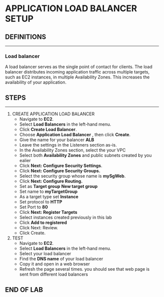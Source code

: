 # APPLICATION LOAD BALANCER SETUP
## DEFINITIONS
----
### Load balancer
A load balancer serves as the single point of contact for clients. The load balancer distributes incoming application traffic across multiple targets, such as EC2 instances, in multiple Availability Zones. This increases the availability of your application.
## STEPS
---
1. CREATE APPLICATION LOAD BALANCER
    * Navigate to **EC2**.
    * Select **Load Balancers** in the left-hand menu.
    * Click **Create Load Balancer**.
    * Choose **Application Load Balancer** , then click **Create**.
    * Give the name for your balancer **ALB**
    * Leave the settings in the Listeners section as-is.
    * In the Availability Zones section, select the your VPC
    * Select both **Availability Zones** and public subnets created by you ealier
    * Click **Next: Configure Security Settings**.
    * Click **Next: Configure Security Groups.**
    * Select the security group whose name is **mySgWeb**.
    * Click **Next: Configure Routing.**
    * Set as **Target group** **New target group**
    * Set name to **myTargetGroup**
    * As a target type set **Instance**
    * Set protocol to **HTTP**
    * Set Port to **80**
    * Click **Next: Register Targets**
    * Select instances created previously in this lab
    * Click **Add to registered**
    * Click Next: Review.
    * Click Create.
2. TEST
    * Navigate to **EC2**.
    * Select **Load Balancers** in the left-hand menu.
    * Select your load balancer
    * Find the **DNS name** of your load balancer
    * Copy it and open in a web browser
    * Refresh the page several times. you should see that web page is sent from different load balancers
## END OF LAB
